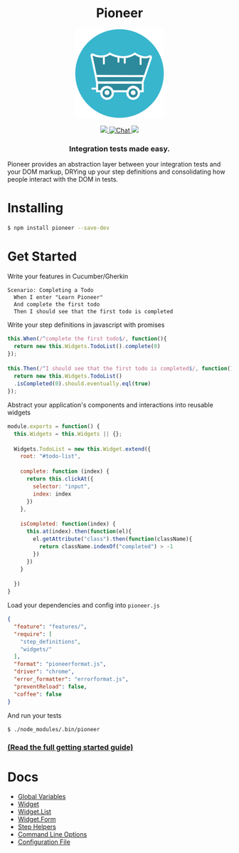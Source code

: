 <h1 align="center">Pioneer</h1>

<p align="center">
<img height="200px" width="200px" src="logo.png"/>
</p>
<p align="center">
  <a title='Build Status' href="https://travis-ci.org/mojotech/pioneer">
    <img src='http://img.shields.io/travis/mojotech/pioneer.svg?style=flat-square' />
  </a>
  <a href='https://gitter.im/mojotech/pioneer'>
    <img src='http://img.shields.io/badge/gitter-chat-blue.svg?style=flat-square' alt='Chat' />
  </a>
  <a href='https://coveralls.io/r/mojotech/pioneer'>
    <img src='http://img.shields.io/coveralls/mojotech/pioneer.svg?style=flat-square' />
  </a>
</p>

<h3 align="center"> Integration tests made easy. </h3>

Pioneer provides an abstraction layer between your integration tests and your DOM markup, DRYing up your step definitions and consolidating how people interact with the DOM in tests.

# Installing
  ```bash
  $ npm install pioneer --save-dev
  ```

# Get Started

  Write your features in Cucumber/Gherkin
  ```gherkin
  Scenario: Completing a Todo
    When I enter "Learn Pioneer"
    And complete the first todo
    Then I should see that the first todo is completed
  ```

  Write your step definitions in javascript with promises
  ```js
  this.When(/^complete the first todo$/, function(){
    return new this.Widgets.TodoList().complete(0)
  });

  this.Then(/^I should see that the first todo is completed$/, function() {
    return new this.Widgets.TodoList()
    .isCompleted(0).should.eventually.eql(true)
  });
  ```

  Abstract your application's components and interactions into reusable widgets
  ```js
  module.exports = function() {
    this.Widgets = this.Widgets || {};

    Widgets.TodoList = new this.Widget.extend({
      root: "#todo-list",

      complete: function (index) {
        return this.clickAt({
          selector: "input",
          index: index
        })
      },

      isCompleted: function(index) {
        this.at(index).then(function(el){
          el.getAttribute("class").then(function(className){
            return className.indexOf("completed") > -1
          })
        })
      }

    })
  }
  ```

  Load your dependencies and config into `pioneer.js`
  ```json
  {
    "feature": "features/",
    "require": [
      "step_definitions",
      "widgets/"
    ],
    "format": "pioneerformat.js",
    "driver": "chrome",
    "error_formatter": "errorformat.js",
    "preventReload": false,
    "coffee": false
  }
  ```

  And run your tests
  ```bash
  $ ./node_modules/.bin/pioneer
  ```

### [(Read the full getting started guide)](docs/getting_started.md)

# Docs

* [Global Variables](docs/globals.md)
* [Widget](docs/widget.md)
* [Widget.List](docs/list.md)
* [Widget.Form](docs/form.md)
* [Step Helpers](docs/step_helpers.md)
* [Command Line Options](docs/command_line.md)
* [Configuration File](docs/config_file.md)
